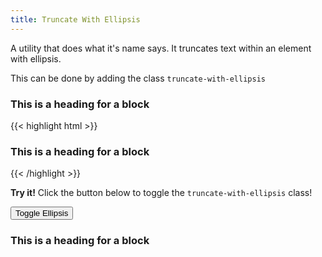 ```yaml
---
title: Truncate With Ellipsis
---
```

A utility that does what it's name says. It truncates text within an element with ellipsis.

This can be done by adding the class `truncate-with-ellipsis`

<div class="block-container">
    <div class="block block-6 tablet-up-3">
        <h3 class="truncate-with-ellipsis">This is a heading for a block</h3>
    </div>
</div>

<div class="mt-3 mb-4">
{{< highlight html >}}
<h3 class="truncate-with-ellipsis">This is a heading for a block</h3>
{{< /highlight >}}
</div>


<p class="mb-4">
    <i class="pi-rocket mr-1 text--negative"></i>
    <strong class="mr-1">Try it!</strong> 
    Click the button below to toggle the <code class="mx-1">truncate-with-ellipsis</code> class!
</p>

<button class="button button--primary background--salmon text--white has-text button--lg ellipsis-button">Toggle Ellipsis</button>

<div class="block-container">
    <div class="block block-6 tablet-up-3">
        <h3 class="truncate-with-ellipsis ellipsis-header">This is a heading for a block</h3>
    </div>
</div>